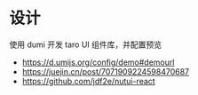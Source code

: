 # 设计

使用 dumi 开发 taro UI 组件库，并配置预览

- https://d.umijs.org/config/demo#demourl
- https://juejin.cn/post/7071909224598470687
- https://github.com/jdf2e/nutui-react
